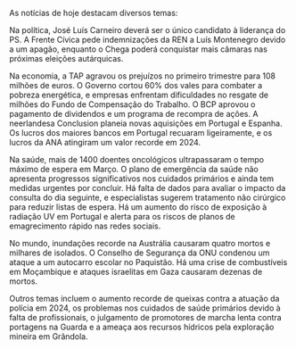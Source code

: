 As notícias de hoje destacam diversos temas:

Na política, José Luís Carneiro deverá ser o único candidato à liderança do PS. A Frente Cívica pede indemnizações da REN a Luís Montenegro devido a um apagão, enquanto o Chega poderá conquistar mais câmaras nas próximas eleições autárquicas.

Na economia, a TAP agravou os prejuízos no primeiro trimestre para 108 milhões de euros. O Governo cortou 60% dos vales para combater a pobreza energética, e empresas enfrentam dificuldades no resgate de milhões do Fundo de Compensação do Trabalho. O BCP aprovou o pagamento de dividendos e um programa de recompra de ações. A neerlandesa Conclusion planeia novas aquisições em Portugal e Espanha. Os lucros dos maiores bancos em Portugal recuaram ligeiramente, e os lucros da ANA atingiram um valor recorde em 2024.

Na saúde, mais de 1400 doentes oncológicos ultrapassaram o tempo máximo de espera em Março. O plano de emergência da saúde não apresenta progressos significativos nos cuidados primários e ainda tem medidas urgentes por concluir. Há falta de dados para avaliar o impacto da consulta do dia seguinte, e especialistas sugerem tratamento não cirúrgico para reduzir listas de espera. Há um aumento do risco de exposição à radiação UV em Portugal e alerta para os riscos de planos de emagrecimento rápido nas redes sociais.

No mundo, inundações recorde na Austrália causaram quatro mortos e milhares de isolados. O Conselho de Segurança da ONU condenou um ataque a um autocarro escolar no Paquistão. Há uma crise de combustíveis em Moçambique e ataques israelitas em Gaza causaram dezenas de mortos.

Outros temas incluem o aumento recorde de queixas contra a atuação da polícia em 2024, os problemas nos cuidados de saúde primários devido à falta de profissionais, o julgamento de promotores de marcha lenta contra portagens na Guarda e a ameaça aos recursos hídricos pela exploração mineira em Grândola.
